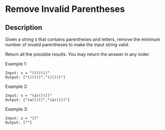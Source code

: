 # Remove Invalid Parentheses
## Description

Given a string s that contains parentheses and letters, remove the minimum number of invalid parentheses to make the input string valid.

Return all the possible results. You may return the answer in any order.

Example 1:

```
Input: s = "()())()"
Output: ["(())()","()()()"]
```

Example 2:

```
Input: s = "(a)())()"
Output: ["(a())()","(a)()()"]
```

Example 3:

```
Input: s = ")("
Output: [""]
```